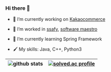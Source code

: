 ### Hi there 👋

- 🔭 I’m currently working on [Kakaocommerce](https://kakaocommerce.com/)

- 🔨 I’m worked in [ssafy](https://www.ssafy.com/ksp/jsp/swp/swpMain.jsp), [software maestro](https://swmaestro.org/sw/main/main.do)

- 🌱 I’m currently learning Spring Framework

- 🖌 My skills: Java, C++, Python3

<!--
**artium59/artium59** is a ✨ _special_ ✨ repository because its `README.md` (this file) appears on your GitHub profile.

Here are some ideas to get you started:

- 🔭 I’m currently working on ...
- 🌱 I’m currently learning ...
- 👯 I’m looking to collaborate on ...
- 🤔 I’m looking for help with ...
- 💬 Ask me about ...
- 📫 How to reach me: ...
- 😄 Pronouns: ...
- ⚡ Fun fact: ...
-->

|![github stats](https://github-readme-stats.vercel.app/api?username=artium59&count_private=true)|[![solved.ac profile](http://mazassumnida.wtf/api/v2/generate_badge?boj=yukino)](https://solved.ac/yukino)|
|:-:|:-:|

